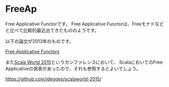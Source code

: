 # FreeAp

Free Applicative Functorです。
Free Applicative Functorは、Freeモナドなどと比べて比較的最近出てきたもののようです。

以下の論文が2013年のものです。

[Free Applicative Functors](http://www.paolocapriotti.com/assets/applicative.pdf)

また[Scala World 2015](https://scala.world/)というカンファレンスにおいて、
ScalaにおいてのFree Applicativeの発表があったので、それも参照するとよいでしょう。

https://github.com/jdegoes/scalaworld-2015/
